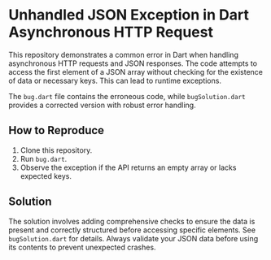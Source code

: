 # Unhandled JSON Exception in Dart Asynchronous HTTP Request

This repository demonstrates a common error in Dart when handling asynchronous HTTP requests and JSON responses. The code attempts to access the first element of a JSON array without checking for the existence of data or necessary keys.  This can lead to runtime exceptions.

The `bug.dart` file contains the erroneous code, while `bugSolution.dart` provides a corrected version with robust error handling.

## How to Reproduce

1. Clone this repository.
2. Run `bug.dart`.
3. Observe the exception if the API returns an empty array or lacks expected keys.

## Solution

The solution involves adding comprehensive checks to ensure the data is present and correctly structured before accessing specific elements.  See `bugSolution.dart` for details.  Always validate your JSON data before using its contents to prevent unexpected crashes.